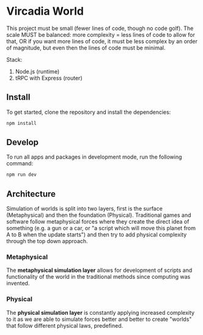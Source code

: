 # Vircadia World

This project must be small (fewer lines of code, though no code golf). The scale MUST be balanced: more complexity = less lines of code to allow for that, OR if you want more lines of code, it must be less complex by an order of magnitude, but even then the lines of code must be minimal.

Stack:

1. Node.js (runtime)
1. tRPC with Express (router)

## Install

To get started, clone the repository and install the dependencies:

```sh
npm install
```

## Develop

To run all apps and packages in development mode, run the following command:

```sh
npm run dev
```

## Architecture

Simulation of worlds is split into two layers, first is the surface (Metaphysical) and then the foundation (Physical). Traditional games and software follow metaphysical forces where they create the direct idea of something (e.g. a gun or a car, or "a script which will move this planet from A to B when the update starts") and then try to add physical complexity through the top down approach.

### Metaphysical

The **metaphysical simulation layer** allows for development of scripts and functionality of the world in the traditional methods since computing was invented.

### Physical

The **physical simulation layer** is constantly applying increased complexity to it as we are able to simulate forces better and better to create "worlds" that follow different physical laws, predefined.
